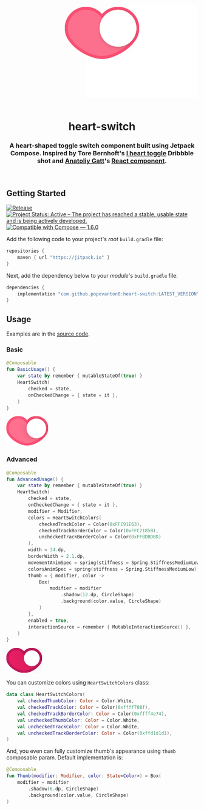 <div align="center">
  <img src="images/hero.gif" alt="heart-switch Demo">
</div>
<br>

<h1 align="center">heart-switch</h1>
<h3 align="center">A heart-shaped toggle switch component built using Jetpack Compose. Inspired by Tore Bernhoft's <a href="https://dribbble.com/shots/8306407-I-heart-toggle">I heart toggle</a> Dribbble shot and <a href="https://github.com/anatoliygatt">Anatoliy Gatt</a>'s <a href="https://github.com/anatoliygatt/heart-switch">React component</a>.</h3>
<br>

## Getting Started

[![Release](https://jitpack.io/v/popovanton0/heart-switch.svg)](https://jitpack.io/#popovanton0/heart-switch)
[![Project Status: Active – The project has reached a stable, usable state and is being actively developed.](https://www.repostatus.org/badges/latest/active.svg)](https://www.repostatus.org/#active)
[![Compatible with Compose — 1.6.0](https://img.shields.io/badge/Compatible%20with%20Compose-1.6.0-brightgreen)](https://developer.android.com/jetpack/androidx/releases/compose-foundation#1.6.0)

Add the following code to your project's _root_ `build.gradle` file:

```groovy
repositories {
    maven { url "https://jitpack.io" }
}
```

Next, add the dependency below to your _module_'s `build.gradle` file:

```gradle
dependencies {
    implementation "com.github.popovanton0:heart-switch:LATEST_VERSION"
}
```

## Usage

Examples are in the [source code](https://github.com/popovanton0/heart-switch/blob/main/app/src/main/java/com/popovanton0/heartswitch/demo/MainActivity.kt).

### Basic

```kotlin
@Composable
fun BasicUsage() {
    var state by remember { mutableStateOf(true) }
    HeartSwitch(
        checked = state,
        onCheckedChange = { state = it },
    )
}
```

![Basic Usage Preview](images/basic-usage.png)

### Advanced

```kotlin
@Composable
fun AdvancedUsage() {
    var state by remember { mutableStateOf(true) }
    HeartSwitch(
        checked = state,
        onCheckedChange = { state = it },
        modifier = Modifier,
        colors = HeartSwitchColors(
            checkedTrackColor = Color(0xFFE91E63),
            checkedTrackBorderColor = Color(0xFFC2185B),
            uncheckedTrackBorderColor = Color(0xFFBDBDBD)
        ),
        width = 34.dp,
        borderWidth = 2.1.dp,
        movementAnimSpec = spring(stiffness = Spring.StiffnessMediumLow),
        colorsAnimSpec = spring(stiffness = Spring.StiffnessMediumLow),
        thumb = { modifier, color ->
            Box(
                modifier = modifier
                    .shadow(12.dp, CircleShape)
                    .background(color.value, CircleShape)
            )
        },
        enabled = true,
        interactionSource = remember { MutableInteractionSource() },
    )
}
```

![Advanced Usage Preview](images/advanced-usage.png)

You can customize colors using `HeartSwitchColors` class:

```kotlin
data class HeartSwitchColors(
    val checkedThumbColor: Color = Color.White,
    val checkedTrackColor: Color = Color(0xffff708f),
    val checkedTrackBorderColor: Color = Color(0xffff4e74),
    val uncheckedThumbColor: Color = Color.White,
    val uncheckedTrackColor: Color = Color.White,
    val uncheckedTrackBorderColor: Color = Color(0xffd1d1d1),
)
```

And, you even can fully customize thumb's appearance using `thumb` composable param. Default
implementation is:

```kotlin
@Composable
fun Thumb(modifier: Modifier, color: State<Color>) = Box(
    modifier = modifier
        .shadow(6.dp, CircleShape)
        .background(color.value, CircleShape)
) 
```
